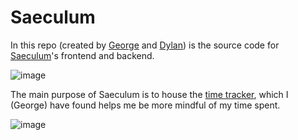 # Saeculum

In this repo (created by [George](github.com/GrogDeFrog) and [Dylan](github.com/dleiferives)) is the source code for [Saeculum](https://www.saeculum.net)'s frontend and backend.

![image](https://github.com/user-attachments/assets/0a72842c-be6e-42f4-9572-2cc4b1b24618)

The main purpose of Saeculum is to house the [time tracker](https://time.saeculum.net), which I (George) have found helps me be more mindful of my time spent.

![image](https://github.com/user-attachments/assets/0c5d5b3c-452f-4a80-b746-d7604d44c0f2)
